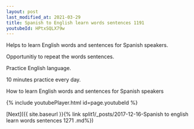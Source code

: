 ```yaml
---
layout: post
last_modified_at: 2021-03-29
title: Spanish to English learn words sentences 1191 
youtubeId: HPtxSQLX79w
---
```

 
 
Helps to learn English words and sentences for Spanish speakers.

Opportunitiy to repeat the words sentences. 

Practice English language. 
 
10 minutes practice every day. 
 
How to learn English words and sentences for Spanish speakers 
 
{% include youtubePlayer.html id=page.youtubeId %}
 
 
[Next]({{ site.baseurl }}{% link  split1/_posts/2017-12-16-Spanish to english learn words sentences 1271 .md%})
 
